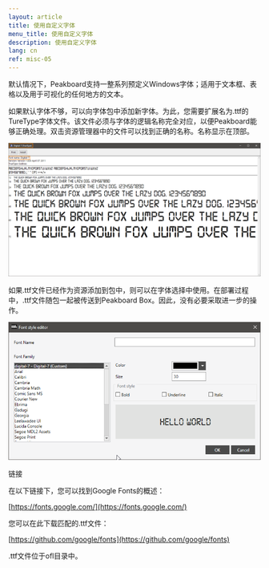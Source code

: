 ```yaml
---
layout: article
title: 使用自定义字体
menu_title: 使用自定义字体
description: 使用自定义字体
lang: cn
ref: misc-05
---
```

默认情况下，Peakboard支持一整系列预定义Windows字体；适用于文本框、表格以及用于可视化的任何地方的文本。

如果默认字体不够，可以向字体包中添加新字体。为此，您需要扩展名为.ttf的TureType字体文件。该文件必须与字体的逻辑名称完全对应，以便Peakboard能够正确处理。双击资源管理器中的文件可以找到正确的名称。名称显示在顶部。

![image_1](/assets/images/misc/custom-fonts/MiscFonts01.png)

如果.ttf文件已经作为资源添加到包中，则可以在字体选择中使用。在部署过程中，.ttf文件随包一起被传送到Peakboard Box。因此，没有必要采取进一步的操作。

![image_1](/assets/images/misc/custom-fonts/MiscFonts02.png)

链接

在以下链接下，您可以找到Google Fonts的概述：

[https://fonts.google.com/](https://fonts.google.com/)

您可以在此下载匹配的.ttf文件：

[https://github.com/google/fonts](https://github.com/google/fonts)

.ttf文件位于ofl目录中。
